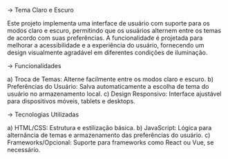 -> Tema Claro e Escuro

Este projeto implementa uma interface de usuário com suporte para os modos claro e escuro, permitindo que os usuários alternem entre os temas de acordo com suas preferências. 
A funcionalidade é projetada para melhorar a acessibilidade e a experiência do usuário, fornecendo um design visualmente agradável em diferentes condições de iluminação.

-> Funcionalidades

a) Troca de Temas: Alterne facilmente entre os modos claro e escuro.
b) Preferências do Usuário: Salva automaticamente a escolha de tema do usuário no armazenamento local.
c) Design Responsivo: Interface ajustável para dispositivos móveis, tablets e desktops.

-> Tecnologias Utilizadas

a) HTML/CSS: Estrutura e estilização básica.
b) JavaScript: Lógica para alternância de temas e armazenamento das preferências do usuário.
c) Frameworks/Opcional: Suporte para frameworks como React ou Vue, se necessário.
